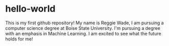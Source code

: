 # hello-world
This is my first github repository!
My name is Reggie Wade, I am pursuing a computer science degree at Boise State University.
I'm pursuing a degree with an emphasis in Machine Learning.
I am excited to see what the future holds for me!
